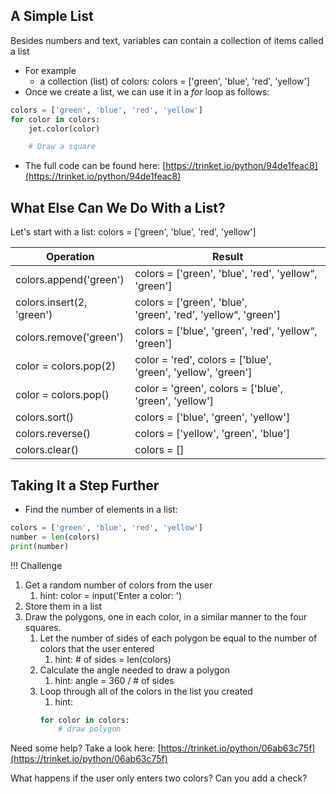 
## A Simple List

Besides numbers and text, variables can contain a collection of items called a list

- For example
    - a collection (list) of colors: colors = ['green', 'blue', 'red', 'yellow']
- Once we create a list, we can use it in a _for_ loop as follows:

```python
colors = ['green', 'blue', 'red', 'yellow']
for color in colors:
    jet.color(color)

    # Draw a square
```

- The full code can be found here: [https://trinket.io/python/94de1feac8](https://trinket.io/python/94de1feac8)

## What Else Can We Do With a List?

Let's start with a list: colors = ['green', 'blue', 'red', 'yellow']

Operation | Result
----------| ------
colors.append('green') | colors = ['green', 'blue', 'red', 'yellow“, 'green']
colors.insert(2, 'green') | colors = ['green', 'blue', 'green', 'red', 'yellow“, 'green']
colors.remove('green') | colors = ['blue', 'green', 'red', 'yellow“, 'green']
color = colors.pop(2) | color = 'red', colors = ['blue', 'green', 'yellow', 'green']
color = colors.pop() | color = 'green', colors = ['blue', 'green', 'yellow']
colors.sort() | colors = ['blue', 'green', 'yellow']
colors.reverse() | colors = ['yellow', 'green', 'blue']
colors.clear() | colors = []

## Taking It a Step Further

- Find the number of elements in a list:

```python
colors = ['green', 'blue', 'red', 'yellow']
number = len(colors)
print(number)
```

!!! Challenge
1. Get a random number of colors from the user
    1. hint: color = input('Enter a color: ')
1. Store them in a list
1. Draw the polygons, one in each color, in a similar manner to the four squares.
    1. Let the number of sides of each polygon be equal to the number of colors that the user entered
        1. hint: # of sides = len(colors)
    1. Calculate the angle needed to draw a polygon
        1. hint: angle = 360 / # of sides
    1. Loop through all of the colors in the list you created
        1. hint: 
        ```python
        for color in colors:
            # draw polygon
        ```


Need some help?  Take a look here: [https://trinket.io/python/06ab63c75f](https://trinket.io/python/06ab63c75f)

What happens if the user only enters two colors?  Can you add a check?